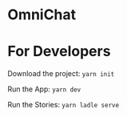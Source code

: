 # OmniChat

# For Developers

Download the project: `yarn init`

Run the App: `yarn dev`

Run the Stories: `yarn ladle serve`
